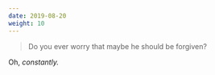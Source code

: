 ```yaml
---
date: 2019-08-20
weight: 10
---
```


> Do you ever worry that maybe he should be forgiven?

Oh, *constantly.*
